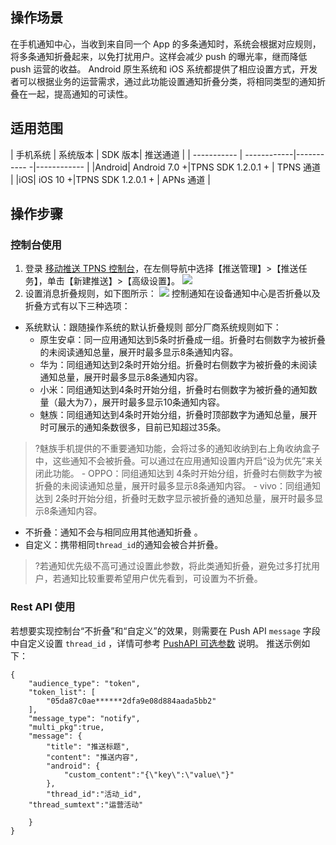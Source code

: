 ## 操作场景
在手机通知中心，当收到来自同一个 App 的多条通知时，系统会根据对应规则，将多条通知折叠起来，以免打扰用户。这样会减少 push 的曝光率，继而降低 push 运营的收益。
Android 原生系统和 iOS 系统都提供了相应设置方式，开发者可以根据业务的运营需求，通过此功能设置通知折叠分类，将相同类型的通知折叠在一起，提高通知的可读性。

## 适用范围

| 手机系统   | 系统版本 | SDK 版本| 推送通道 |
| -----------  | ------------|----------- -|------------ |
|Android| Android 7.0 +|TPNS SDK 1.2.0.1 + | TPNS 通道 |
|iOS| iOS 10 +|TPNS SDK 1.2.0.1 + | APNs 通道 |

## 操作步骤
### 	控制台使用
1. 登录 [移动推送 TPNS 控制台](https://console.cloud.tencent.com/tpns)，在左侧导航中选择【推送管理】>【推送任务】，单击【新建推送】>【高级设置】。
![](https://main.qcloudimg.com/raw/565e0fd7aa3f867d49dfc19369f1647b.png)
2. 设置消息折叠规则，如下图所示：
![](https://main.qcloudimg.com/raw/9b1a3112e801b9f4ecf1e3f59facaea8.png)
控制通知在设备通知中心是否折叠以及折叠方式有以下三种选项：
 - 系统默认：跟随操作系统的默认折叠规则
部分厂商系统规则如下：
	- 原生安卓：同一应用通知达到5条时折叠成一组。折叠时右侧数字为被折叠的未阅读通知总量，展开时最多显示8条通知内容。
	- 华为：同组通知达到2条时开始分组。折叠时右侧数字为被折叠的未阅读通知总量，展开时最多显示8条通知内容。
	- 小米：同组通知达到4条时开始分组，折叠时右侧数字为被折叠的通知数量（最大为7），展开时最多显示10条通知内容。
	-  魅族：同组通知达到4条时开始分组，折叠时顶部数字为通知总量，展开时可展示的通知条数很多，目前已知超过35条。
>?魅族手机提供的不重要通知功能，会将过多的通知收纳到右上角收纳盒子中，这些通知不会被折叠。可以通过在应用通知设置内开启“设为优先”来关闭此功能。
	-  OPPO：同组通知达到 4条时开始分组，折叠时右侧数字为被折叠的未阅读通知总量，展开时最多显示8条通知内容。
	-  vivo：同组通知达到 2条时开始分组，折叠时无数字显示被折叠的通知总量，展开时最多显示8条通知内容。
 - 不折叠：通知不会与相同应用其他通知折叠 。
 - 自定义：携带相同`thread_id`的通知会被合并折叠。
>?若通知优先级不高可通过设置此参数，将此类通知折叠，避免过多打扰用户，若通知比较重要希望用户优先看到，可设置为不折叠。

### Rest API 使用
若想要实现控制台“不折叠”和“自定义”的效果，则需要在 Push API `message` 字段中自定义设置 `thread_id` ，详情可参考 [PushAPI 可选参数](https://cloud.tencent.com/document/product/548/39064#.E5.8F.AF.E9.80.89.E5.8F.82.E6.95.B0) 说明。
推送示例如下：
```
{
    "audience_type": "token",
    "token_list": [
        "05da87c0ae******2dfa9e08d884aada5bb2"
    ],
    "message_type": "notify",
    "multi_pkg":true,
    "message": {
        "title": "推送标题",
        "content": "推送内容",
        "android": {
            "custom_content":"{\"key\":\"value\"}"
        },
        "thread_id":"活动_id",
	"thread_sumtext":"运营活动"
				
    }
}
```
